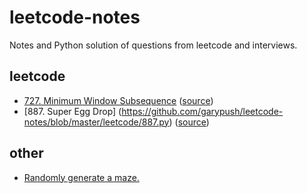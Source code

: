 # leetcode-notes
Notes and Python solution of questions from leetcode and interviews.
## leetcode
* [727. Minimum Window Subsequence](https://github.com/garypush/leetcode-notes/blob/master/leetcode/727.py) ([source](https://leetcode.com/problems/minimum-window-subsequence/description))
* [887. Super Egg Drop] (https://github.com/garypush/leetcode-notes/blob/master/leetcode/887.py) ([source](https://leetcode.com/problems/super-egg-drop/description/))
## other
* [Randomly generate a maze.](https://github.com/garypush/leetcode-notes/blob/master/other/maze.py)
